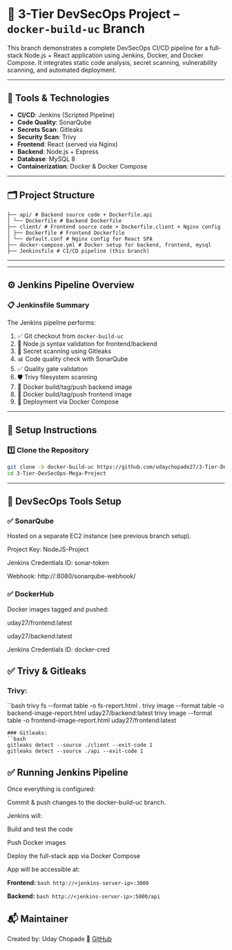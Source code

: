 # 🚀 3-Tier DevSecOps Project – `docker-build-uc` Branch

This branch demonstrates a complete DevSecOps CI/CD pipeline for a full-stack Node.js + React application using Jenkins, Docker, and Docker Compose. It integrates static code analysis, secret scanning, vulnerability scanning, and automated deployment.

---

## 🧰 Tools & Technologies

- **CI/CD**: Jenkins (Scripted Pipeline)
- **Code Quality**: SonarQube
- **Secrets Scan**: Gitleaks
- **Security Scan**: Trivy
- **Frontend**: React (served via Nginx)
- **Backend**: Node.js + Express
- **Database**: MySQL 8
- **Containerization**: Docker & Docker Compose

---

## 🗂️ Project Structure
```text .
├── api/ # Backend source code + Dockerfile.api
│ └── Dockerfile # Backend Dockerfile
├── client/ # Frontend source code + Dockerfile.client + Nginx config
│ ├── Dockerfile # Frontend Dockerfile
│ └── default.conf # Nginx config for React SPA
├── docker-compose.yml # Docker setup for backend, frontend, mysql
├── Jenkinsfile # CI/CD pipeline (this branch)
```
---

---

## ⚙️ Jenkins Pipeline Overview

### 📋 Jenkinsfile Summary

The Jenkins pipeline performs:

1. ✅ Git checkout from `docker-build-uc`
2. 🧪 Node.js syntax validation for frontend/backend
3. 🔐 Secret scanning using Gitleaks
4. 📊 Code quality check with SonarQube
5. ✅ Quality gate validation
6. 🛡️ Trivy filesystem scanning
7. 🐳 Docker build/tag/push backend image
8. 🐳 Docker build/tag/push frontend image
9. 🧩 Deployment via Docker Compose

---

## 🔧 Setup Instructions

### 1️⃣ Clone the Repository

```bash
git clone -b docker-build-uc https://github.com/udaychopade27/3-Tier-DevSecOps-Mega-Project.git
cd 3-Tier-DevSecOps-Mega-Project
```
---

## 🔐 DevSecOps Tools Setup
### ✅ SonarQube
Hosted on a separate EC2 instance (see previous branch setup).

Project Key: NodeJS-Project

Jenkins Credentials ID: sonar-token

Webhook: http://<jenkins-server>:8080/sonarqube-webhook/

### ✅ DockerHub
Docker images tagged and pushed:

uday27/frontend:latest

uday27/backend:latest

Jenkins Credentials ID: docker-cred

## ✅ Trivy & Gitleaks
### Trivy:
``bash
trivy fs --format table -o fs-report.html .
trivy image --format table -o backend-image-report.html uday27/backend:latest
trivy image --format table -o frontend-image-report.html uday27/frontend:latest
```
### Gitleaks:
``bash
gitleaks detect --source ./client --exit-code 1
gitleaks detect --source ./api --exit-code 1
```

## ✅ Running Jenkins Pipeline
Once everything is configured:

Commit & push changes to the docker-build-uc branch.

Jenkins will:

Build and test the code

Push Docker images

Deploy the full-stack app via Docker Compose

App will be accessible at:

**Frontend:** ```bash http://<jenkins-server-ip>:3000 ```

**Backend:** ```bash http://<jenkins-server-ip>:5000/api ```

## 📬 Maintainer
Created by: Uday Chopade
🔗 [GitHub](https://www.github.com/udaychopade27)